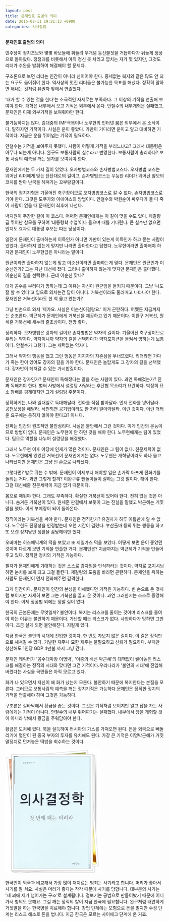 ```yaml
---
layout: post
title: 문재인호 출범의 의미
date: 2015-02-11 19:21:13 +0900
categories: 시사칼럼
---
```

**문재인호 출범의 의미** 

  


민주당이 정치초보와 몇몇 바보들에 휘둘려 무개념 등신불짓을 거듭하다가 뒤늦게 정상으로 돌아왔다. 정청래를 비롯해서 아직 정신 못 차리고 깝치는 자가 몇 있지만, 그것도 리더가 수완을 발휘하여 해결해야 할 문제다. 

  


구조론으로 보면 리더는 인간이 아니라 신이어야 한다. 증세없는 복지와 같은 많도 안 되는 요구도 들어줘야 한다. 역사상의 멋진 리더들은 불가능한 목표를 해냈다. 정확히 말하면 해내는 것처럼 유권자 앞에서 연출했다. 

  


‘내가 할 수 있는 것을 한다’는 소극적인 자세로는 부족하다. 그 이상의 기적을 연출해 보여야 한다. 개혁은 내부에서 오고 기적은 외부에서 온다. 안철수의 내부개혁은 실패했고, 문재인은 이제 외부기적을 보여줘야만 한다. 

  


불가능하지는 않다. 김대중의 IMF극복이나 노무현의 인터넷 붐은 외부에서 온 소식이다. 말하자면 기적이다. 사실은 운이 좋았다. 가만이 기다리면 운이고 알고 대비하면 기적이다. 지금은 운을 뛰어넘는 기적이 필요하다. 

  


안철수는 기적을 보여주지 못했다. 사람이 어떻게 기적을 부리느냐고? 그래서 대통령은 아무나 되는게 아니다. 완구도 보통사람의 실수라고 변명한다. 보통사람이 총리하나? 보통 사람의 예측을 깨는 뭔가를 보여줘야 한다. 

  


문재인에게는 두 가지 길이 있었다. 오자병법코스와 손자병법코스다. 오자병법 코스는 뛰어난 리더에게 맞는 탄탄대로의 길이고, 손자병법코스는 무능한 리더가 뛰어난 참모의 코치를 받아 난국을 헤쳐가는 꼬부랑길이다. 

  


한국의 정치지형은 기울어진 축구장이므로 오자병법코스로 갈 수 없다. 손자병법코스로 가야 한다. 그것은 도쿠가와 이에야스의 방법이다. 안철수와 박원순이 싸우다가 둘 다 죽어 사람이 없을 때 문재인이 최후에 나선다. 

  


박지원이 주장한 길이 이 코스다. 어쩌면 문재인에게는 이 길이 맞을 수도 있다. 제갈량급 뛰어난 참모를 구하여 ‘대통령학 수업’이나 들으며 때를 기다린다. 큰 실수만 없으면 인지도 효과로 대통령 후보는 따논 당상이다. 

  


일전에 문재인이 출마하는게 이득인가 아니면 가만이 있는게 이득인가 하고 묻는 사람이 있었다. 출마하지 않는게 맞지만 나라면 출마한다고 답했다. 노무현이라면 출마해야 하지만 문재인이 노무현급은 아니라는 말이다. 

  


원균이라면 출마하지 않는게 맞고 이순신이라면 출마하는게 맞다. 문재인은 원균인가 이순신인가? 그는 지난 대선에 졌다. 그러니 출마하지 않는게 맞지만 문재인은 출마했다. 이순신의 길을 선택했다. 근데 이순신 맞나? 

  


대개 꼼수를 부리다가 망하는데 그 이유는 자신이 원균임을 들키기 때문이다. 그냥 ‘나도 잘 할 수 있다’고 입으로 외치는건 답이 아니다. 거북선이라도 둘러매고 나타나야 한다. 문재인은 거북선이라도 한 척 몰고 왔는가? 

  


그냥 빈손으로 와서 ‘제가요. 사실은 이순신이걸랑요.’ 이거 곤란하다. 어쨌든 지금까지는 순조롭다. 박근혜가 문재인에게 거북선을 제공하고 있기 때문이다. 이완구 거북선, 원세훈 거북선에 새누리 줄초상이다. 전망 좋다. 

  


정리하자. 오자병법은 강자의 길이요 손자병법은 약자의 길이다. 기울어진 축구장이므로 우리는 약자다. 약자이니까 약자의 길을 선택하다가 약자포지션을 들켜서 망하는게 보통이다. 안철수가 그랬다. 그는 세력없는 약자다. 

  


그래서 약자의 행동을 했고 그런 행동은 지지자의 자존심을 무너뜨렸다. 리더라면 가다가 죽는 한이 있어도 강자의 길을 가야 한다. 문재인은 놀랍게도 그 강자의 길을 선택했다. 강자만이 헤쳐갈 수 있는 가시밭길이다. 

  


문재인은 강자인가? 문재인이 독해졌다는 말을 하는 사람이 있다. 과연 독해졌는가? 진짜 독해져야 한다. 벌써 사방에서 설렁탕 사달라는 후단협 목소리가 요란하다. 박정희 묘소 참배를 핑계대지만 그게 설렁탕 주문이다. 

  


정확하게는, 나와 일대일로 독대해달라. 전화를 직접 받아달라. 먼저 전화를 넣어달라. 공천보장을 해달라. 낙천되면 공기업이라도 한 자리 알아봐달라. 이런 것이다. 이런 더러운 요구에는 응하지 않아야 한다고? 아니다. 

  


진짜는 인간의 원초적인 불안심리다. 사실은 불안해서 그런 것이다. 이게 인간의 본능이므로 방법이 없다. 문재인은 노무현이 안 하던 것을 해야 한다. 노무현에게는 팀이 있었다. 팀으로 역할을 나누어 설렁탕을 해결했다. 

  


그래서 노무현 이후 야당에 인재가 많은 것이다. 문재인은 그 팀이 없다. 친문세력이 없다. 노무현에게 있었던 거북선이 문재인에게는 없다. 노무현은 개혁당이라도 하나 몰고 나타났지만 문재인은 그냥 빈 손으로 나타났다. 

  


그렇다면? 발로 뛰는 수 밖에. 문재인이 이제부터 해야할 일은 손가락 아프게 전화기를 돌리는 거다. 과연 그렇게 할까? 이완구류 뺀돌이들이 잘하는 그것 말이다. 해야 한다. 그걸 대신해줄 친문세력이 지금 없기 때문이다. 

  


몸으로 때워야 한다. 그래도 부족하다. 확실한 거북선이 있어야 한다. 전혀 없는 것은 아니다. 숨겨둔 거북선이 있다. 원세훈 판결에서 보듯이 그는 진실을 말했고 박근혜는 거짓말을 했다. 이게 부메랑이 되어 돌아온다. 

  


정직이라는 거북선을 써야 한다. 문재인은 정직한가? 유권자가 하루 이틀만에 알 수 없다. 노무현도 진정성을 인정받는데 오랜 시간이 걸렸다. 부산출마 등의 튀는 행동을 하고 또 오랜 정치낭인 생활을 감당해야만 했다. 

  


오바마는 히스패닉계의 덕을 보았고 또 셰일가스 덕을 보았다. 어떻게 보면 운이 좋았던 것이며 다르게 보면 기적을 연출한 거다. 문재인은? 지금까지는 박근혜가 기적을 만들어주고 있다. 정직한 정치의 기적은 가능하다. 

  


필자가 문재인에게 기대하는 것은 스스로 강자임을 인식하라는 것이다. 약자로 포지셔닝하면 눈치를 보게 되고 그걸 들킨다. 제갈량의 도움을 바라면 곤란하다. 문재인을 욕하는 사람도 문재인이 먼저 전화해주면 감격한다. 

  


그게 인간이다. 문재인이 인간의 본성을 이해했다면 기적은 가능하다. 빈 손으로 온 것처럼 보이지만 자세히 보면 그는 거북선을 끌고 온 것이다. 과연 그러한지는 스스로 증명해야 한다. 이제 정공법 외에는 정말 길이 없다. 

  


한국의 근본문제는 무엇일까? 불안이다. 복지는 리스크를 줄이는 것이며 리스크를 줄여야 하는 이유는 불안하기 때문이다. 가난할 때는 리스크가 없다. 사업하다가 망하면 그만이다. 조금 살게 되면 불안해진다. 지킬게 있다. 

  


지금 한국은 불안의 시대에 진입한 것이다. 한 번도 가보지 않은 길이다. 이 길은 정직만으로 헤쳐갈 수 있다. 기발한 재주나 묘한 재주는 불필요하고 신뢰가 필요하다. 부패만 청산해도 1인당 GDP 4만불 까지 그냥 간다. 

  


문재인 캐릭터가 '꼼수대마왕 이명박', '이중의 배신 박근혜'의 대책없이 쌓아놓은 리스크를 해결하는 정직의 시대와 맞다면 그건 기적이다.우리나라가 '불안의 시대'에 진입해 버렸다는 사실을 국민들은 아직 모르고 있다.

  


화가 나 있으면서 자신이 왜 화가 났는지 모른다. 불안하기 때문에 복지한다는 본질을 모른다. 그러므로 보통사람의 예측을 깨는 정치기적은 가능하다.문재인은 정직한 정치의 기적을 연출해야 하며 그것은 가능하다.

  


구조론은 길바닥에서 황금을 줍는 것이다. 그것은 기적처럼 보이지만 알고 답을 가는 사람에게는 기적이 아니다. 안철수의 내부 쥐어짜기는 실패했다. 내부에서 당을 개혁할 것이 아니라 밖에서 황금을 주워담아야 한다.

  


황금은 도처에 있다. 북을 설득하여 러시아의 가스를 가져오면 된다. 돈을 외국으로 빼돌리기에 혈안이 된 중국 부자의 투자를 유치해도 된다. 가장 큰 기적은 이명박근혜가 거짓말정치로 던져놓은 떡밥을 회수하는 것이다.

  
  



 
<img src="files/attach/images/199/384/565/111.JPG" alt="111.JPG" width="300" height="397" /> 

  


한국인이 외국과 비교해서 가장 많이 저지르는 범죄는 사기라고 합니다. 머리가 좋아서 사기를 잘 쳐요. 사실은 머리가 좋다는 착각 때문에 사기를 당합니다. 대부분의 사기는 '제 꾀에 제가 넘어가는 구조'로 설계됩니다. 겉보기는 공범으로 만들어놨기 때문에 어디가서 항의도 못해요. 그걸 깨는 정직의 칼이 지금 한국에 필요합니다. 완구처럼 태연하게 거짓말을 하는 한국병을 치료해야 합니다. 창업 단계에는 모험으로 돈을 벌지만 수성 단계는 리스크 해소로 돈을 법니다. 지금 한국은 모르는 사이에그 단계에 온 거죠.